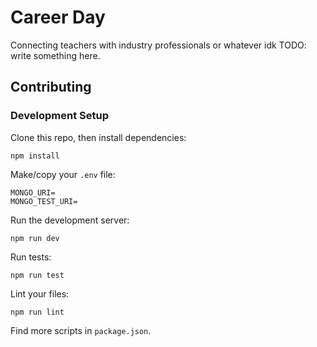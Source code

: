 # Career Day

Connecting teachers with industry professionals or whatever idk TODO: write something here.

## Contributing

### Development Setup

Clone this repo, then install dependencies:

```
npm install
```

Make/copy your `.env` file:

```
MONGO_URI=
MONGO_TEST_URI=
```

Run the development server:

```
npm run dev
```

Run tests:

```
npm run test
```

Lint your files:

```
npm run lint
```

Find more scripts in `package.json`.
